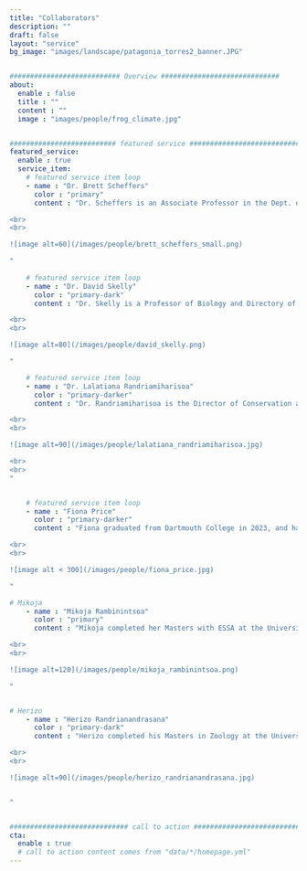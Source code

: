 ```yaml
---
title: "Collaborators"
description: ""
draft: false
layout: "service"
bg_image: "images/landscape/patagonia_torres2_banner.JPG"


########################### Overview #############################
about:
  enable : false
  title : ""
  content : ""
  image : "images/people/frog_climate.jpg"


########################## featured service ############################
featured_service:
  enable : true
  service_item:
    # featured service item loop
    - name : "Dr. Brett Scheffers"
      color : "primary"
      content : "Dr. Scheffers is an Associate Professor in the Dept. of Wildife Ecology and Conservation, and served as my PhD advisor (2019 - 2024). [Website](https://www.schefferslab.com/)  

<br>
<br>

![image alt=60](/images/people/brett_scheffers_small.png)

"
      
    # featured service item loop
    - name : "Dr. David Skelly"
      color : "primary-dark"
      content : "Dr. Skelly is a Professor of Biology and Directory of the Peabody History Museum and Yale University. [Website](https://campuspress.yale.edu/skellylab/)

<br>
<br>

![image alt=80](/images/people/david_skelly.png) 

"

    # featured service item loop
    - name : "Dr. Lalatiana Randriamiharisoa"
      color : "primary-darker"
      content : "Dr. Randriamiharisoa is the Director of Conservation and Research at Madagascar National Parks.

<br>
<br>

![image alt=90](/images/people/lalatiana_randriamiharisoa.jpg) 

<br>
<br>
"


    # featured service item loop
    - name : "Fiona Price"
      color : "primary-darker"
      content : "Fiona graduated from Dartmouth College in 2023, and has been a core collaborator on research exploring the efficacy of local community members for wildlife monitoring in protected areas in Madagascar.

<br>
<br>

![image alt < 300](/images/people/fiona_price.jpg) 

"

# Mikoja
    - name : "Mikoja Rambinintsoa"
      color : "primary"
      content : "Mikoja completed her Masters with ESSA at the University of Antananarivo, through which she now is pursuing her PhD. We have collaborated on her work exploring the impacts of climate change on radiated tortoises, _Astrochelys radiata._  

<br>
<br>

![image alt=120](/images/people/mikoja_rambinintsoa.png) 

"


# Herizo
    - name : "Herizo Randrianandrasana"
      color : "primary-dark"
      content : "Herizo completed his Masters in Zoology at the University of Fianarantsoa, and is now a Research Project Manager at Health in Harmony. He is a collaborator on amphibian thermal and landscape ecology work.

<br>
<br>

![image alt=90](/images/people/herizo_randrianandrasana.jpg) 


"


############################# call to action #################################
cta:
  enable : true
  # call to action content comes from "data/*/homepage.yml"
---
```

